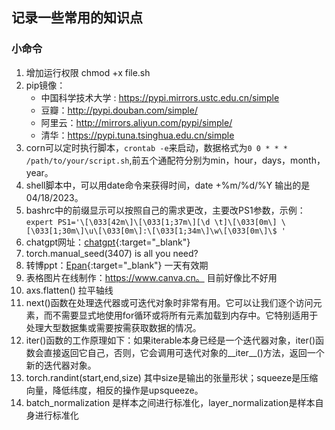 ## 记录一些常用的知识点

### 小命令
1. 增加运行权限 chmod +x file.sh
2. pip镜像：
    - 中国科学技术大学 : https://pypi.mirrors.ustc.edu.cn/simple
    - 豆瓣：http://pypi.douban.com/simple/
    - 阿里云：http://mirrors.aliyun.com/pypi/simple/
    - 清华：https://pypi.tuna.tsinghua.edu.cn/simple
3. corn可以定时执行脚本，```crontab -e```来启动，数据格式为```0 0 * * * /path/to/your/script.sh```,前五个通配符分别为min，hour，days，month，year。
4. shell脚本中，可以用date命令来获得时间，date +%m/%d/%Y 输出的是04/18/2023。
5. bashrc中的前缀显示可以按照自己的需求更改，主要改PS1参数，示例：```expert PS1='\[\033[42m\]\[\033[1;37m\][\d \t]\[\033[0m\] \[\033[1;30m\]\u\[\033[0m\]:\[\033[1;34m\]\w\[\033[0m\]\$ '```
6. chatgpt网址：[chatgpt](https://chat.openai.com){:target="_blank"}
7. torch.manual_seed(3407) is all you need?
8. 转博ppt：[Epan](https://epan.shanghaitech.edu.cn/l/ZFDjOk){:target="_blank"} 一天有效期
9. 表格图片在线制作：https://www.canva.cn。 目前好像比不好用
10. axs.flatten() 拉平轴线
11. next()函数在处理迭代器或可迭代对象时非常有用。它可以让我们逐个访问元素，而不需要显式地使用for循环或将所有元素加载到内存中。它特别适用于处理大型数据集或需要按需获取数据的情况。
12. iter()函数的工作原理如下：如果iterable本身已经是一个迭代器对象，iter()函数会直接返回它自己，否则，它会调用可迭代对象的__iter__()方法，返回一个新的迭代器对象。
13. torch.randint(start,end,size) 其中size是输出的张量形状；squeeze是压缩向量，降低纬度，相反的操作是upsqueeze。
14. batch_normalization 是样本之间进行标准化，layer_normalization是样本自身进行标准化
